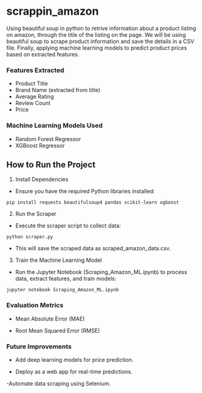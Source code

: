 # scrappin_amazon

Using beautiful soup in python to retrive information about a product listing on amazon, through the title of the listing on the page.
We will be using beautiful soup to scrape product information and save the details in a CSV file. Finally, applying machine learning models to predict product prices based on extracted features.

### Features Extracted

- Product Title
- Brand Name (extracted from title)
- Average Rating
- Review Count
- Price

### Machine Learning Models Used

- Random Forest Regressor
- XGBoost Regressor

## How to Run the Project

1. Install Dependencies

- Ensure you have the required Python libraries installed:

```
pip install requests beautifulsoup4 pandas scikit-learn xgboost
```

2. Run the Scraper

- Execute the scraper script to collect data:

```
python scraper.py
```
- This will save the scraped data as scraped_amazon_data.csv.

3. Train the Machine Learning Model

- Run the Jupyter Notebook (Scraping_Amazon_ML.ipynb) to process data, extract features, and train models:

```
jupyter notebook Scraping_Amazon_ML.ipynb
```
### Evaluation Metrics

- Mean Absolute Error (MAE)

- Root Mean Squared Error (RMSE)

### Future Improvements

- Add deep learning models for price prediction.

- Deploy as a web app for real-time predictions.

-Automate data scraping using Selenium.

